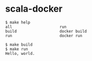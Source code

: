 # scala-docker

```shell
$ make help
all                     run
build                   docker build
run                     docker run

$ make build
$ make run
Hello, world.
```